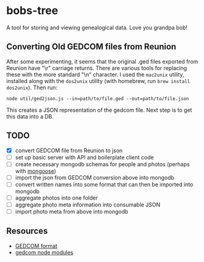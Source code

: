 # bobs-tree

A tool for storing and viewing genealogical data. Love you grandpa bob!

## Converting Old GEDCOM files from Reunion

After some experimenting, it seems that the original .ged files exported from Reunion have "\r" carriage returns.
There are various tools for replacing these with the more standard "\n" character. I used the `mac2unix` utility,
installed along with the `dos2unix` utility (with homebrew, run `brew install dos2unix`). Then run:

```
node util/ged2json.js --in=path/to/file.ged --out=path/to/file.json
```

This creates a JSON representation of the gedcom file. Next step is to get this data into a DB.


## TODO
- [X] convert GEDCOM file from Reunion to json
- [ ] set up basic server with API and boilerplate client code
- [ ] create necessary mongodb schemas for people and photos (perhaps with [mongoose](http://mongoosejs.com/))
- [ ] import the json from GEDCOM conversion above into mongodb
- [ ] convert written names into some format that can then be imported into mongodb
- [ ] aggregate photos into one folder
- [ ] aggregate photo meta information into consumable JSON
- [ ] import photo meta from above into mongodb

## Resources

- [GEDCOM format](https://en.wikipedia.org/wiki/GEDCOM)
- [gedcom node modules](https://www.npmjs.com/search?q=gedcom)
